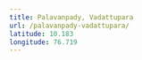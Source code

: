 ```yaml
---
title: Palavanpady, Vadattupara
url: /palavanpady-vadattupara/
latitude: 10.183
longitude: 76.719
---
```

